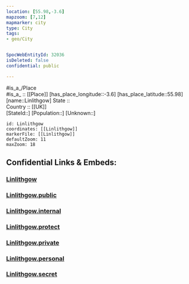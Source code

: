 ```yaml
---
location: [55.98,-3.6] 
mapzoom: [7,12] 
mapmarker: city 
type: City
tags:
- geo/City


SpocWebEntityId: 32036
isDeleted: false
confidential: public

---
```

#is_a_/Place  
#is_a_ :: [[Place]] 
[has_place_longitude::-3.6] 
[has_place_latitude::55.98] 
[name::Linlithgow] 
State ::  
Country :: [[UK]]  
[StateId::] 
[Population::] 
[Unknown::] 


```leaflet
id: Linlithgow
coordinates: [[Linlithgow]] 
markerFile: [[Linlithgow]] 
defaultZoom: 11 
maxZoom: 18
```


## Confidential Links & Embeds: 

### [Linlithgow](/_Standards/Earth/Continent/Europe/Europe~North/UK/Scotland/counties~Scotland/Lothian~West/cities~Lothian~West/Linlithgow.md) 

### [Linlithgow.public](/_public/Earth/Continent/Europe/Europe~North/UK/Scotland/counties~Scotland/Lothian~West/cities~Lothian~West/Linlithgow.public.md) 

### [Linlithgow.internal](/_internal/Earth/Continent/Europe/Europe~North/UK/Scotland/counties~Scotland/Lothian~West/cities~Lothian~West/Linlithgow.internal.md) 

### [Linlithgow.protect](/_protect/Earth/Continent/Europe/Europe~North/UK/Scotland/counties~Scotland/Lothian~West/cities~Lothian~West/Linlithgow.protect.md) 

### [Linlithgow.private](/_private/Earth/Continent/Europe/Europe~North/UK/Scotland/counties~Scotland/Lothian~West/cities~Lothian~West/Linlithgow.private.md) 

### [Linlithgow.personal](/_personal/Earth/Continent/Europe/Europe~North/UK/Scotland/counties~Scotland/Lothian~West/cities~Lothian~West/Linlithgow.personal.md) 

### [Linlithgow.secret](/_secret/Earth/Continent/Europe/Europe~North/UK/Scotland/counties~Scotland/Lothian~West/cities~Lothian~West/Linlithgow.secret.md)

